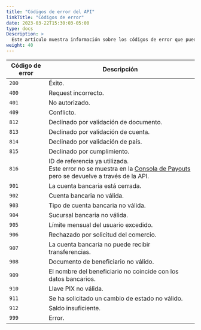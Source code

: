 ```yaml
---
title: "Códigos de error del API"
linkTitle: "Códigos de error"
date: 2023-03-22T15:30:03-05:00
type: docs
Description: >
  Este artículo muestra información sobre los códigos de error que puede encontrar al utilizar la integración de Payouts.
weight: 40
---
```


| Código de error | Descripción |
|---|---|
| `200` | Éxito. |
| `400` | Request incorrecto. |
| `401` | No autorizado. |
| `409` | Conflicto. |
| `812` | Declinado por validación de documento. |
| `813` | Declinado por validación de cuenta. |
| `814` | Declinado por validación de país. |
| `815` | Declinado por cumplimiento. |
| `816` | ID de referencia ya utilizada.<br>Este error no se muestra en la [Consola de Payouts](../payouts-merchant-console.html) pero se devuelve a través de la API. |. |
| `901` | La cuenta bancaria está cerrada. |
| `902` | Cuenta bancaria no válida. |
| `903` | Tipo de cuenta bancaria no válida. |
| `904` | Sucursal bancaria no válida. |
| `905` | Límite mensual del usuario excedido. |
| `906` | Rechazado por solicitud del comercio. |
| `907` | La cuenta bancaria no puede recibir transferencias. |
| `908` | Documento de beneficiario no válido. |
| `909` | El nombre del beneficiario no coincide con los datos bancarios. |
| `910` | Llave PIX no válida. |
| `911` | Se ha solicitado un cambio de estado no válido. |
| `912` | Saldo insuficiente. |
| `999` | Error. |